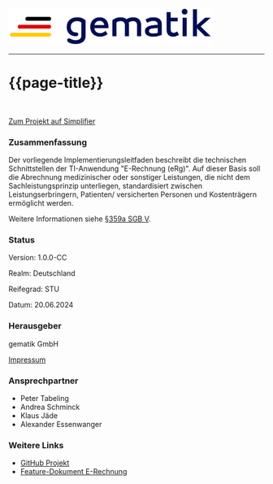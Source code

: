 <img src="https://raw.githubusercontent.com/gematik/spec-ISiK-Basismodul/master-isik-stufe-2/Material/Gematik_Logo_Flag.png" alt="gematik logo" width="400"/>

----

# {{page-title}}

<br>

<a href="https://simplifier.net/e-rechnung/~introduction" class="btn btn-primary">Zum Projekt auf Simplifier</a>


### Zusammenfassung
Der vorliegende Implementierungsleitfaden beschreibt die technischen Schnittstellen der TI-Anwendung "E-Rechnung (eRg)". Auf dieser Basis soll die Abrechnung medizinischer oder sonstiger Leistungen, die nicht dem Sachleistungsprinzip unterliegen, standardisiert zwischen Leistungserbringern, Patienten/
versicherten Personen und Kostenträgern ermöglicht werden.

Weitere Informationen siehe [§359a SGB V](https://www.gesetze-im-internet.de/sgb_5/__359a.html).

### Status

Version: 1.0.0-CC

Realm: Deutschland

Reifegrad: STU <!-- Draft, STU (Standard for Trial Use) oder Normativ--> 

Datum: 20.06.2024

### Herausgeber

gematik GmbH

[Impressum](https://www.gematik.de/impressum/)

### Ansprechpartner
* Peter Tabeling
* Andrea Schminck
* Klaus Jäde
* Alexander Essenwanger

### Weitere Links
<!-- z. B. Beschreibungen des UseCases, Datenmodell, ges. Vorgaben, fachliche Anforderungen, relevante Spezifikationen-->
* [GitHub Projekt](https://github.com/gematik/spec-E-Rechnung)
* [Feature-Dokument E-Rechnung](https://gemspec.gematik.de/prereleases/Draft_E-Rechnung/)










